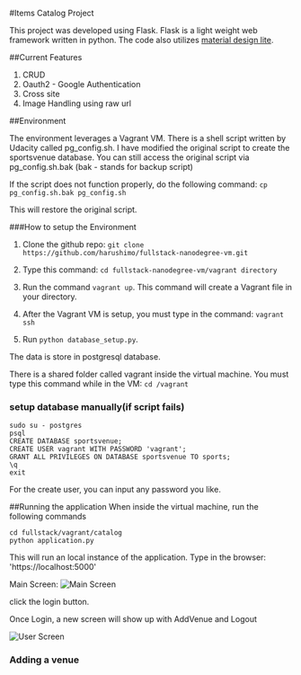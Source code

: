 #Items Catalog Project

This project was developed using Flask. Flask is a light weight web framework written in python.   The code also utilizes [material design lite](https://getmdl.io).   


##Current Features

1. CRUD  
2. Oauth2 - Google Authentication
3. Cross site
4. Image Handling using raw url

##Environment

The environment leverages a Vagrant VM.   There is a shell script written by Udacity called pg_config.sh.  I have modified the original script to create the sportsvenue database.  You can still access the original script via pg_config.sh.bak (bak - stands for backup script)

If the script does not function properly, do the following command:
`cp pg_config.sh.bak pg_config.sh`

This will restore the original script.

###How to setup the Environment

1. Clone the github repo:
`git clone https://github.com/harushimo/fullstack-nanodegree-vm.git`

2. Type this command: `cd fullstack-nanodegree-vm/vagrant directory`

3. Run the command `vagrant up`.  This command will create a Vagrant file in your directory.

4. After the Vagrant VM is setup, you must type in the command: `vagrant ssh`

5. Run `python database_setup.py`.

The data is store in postgresql database.

There is a shared folder called vagrant inside the virtual machine.  You must type this command while in the VM: `cd /vagrant`

### setup database manually(if script fails)

```
sudo su - postgres
psql
CREATE DATABASE sportsvenue;
CREATE USER vagrant WITH PASSWORD 'vagrant';
GRANT ALL PRIVILEGES ON DATABASE sportsvenue TO sports;
\q
exit
```

For the create user, you can input any password you like.

##Running the application
When inside the virtual machine, run the following commands
```
cd fullstack/vagrant/catalog
python application.py
```
This will run an local instance of the application.  Type in the browser: 'https://localhost:5000'


Main Screen:
![Main Screen](../static/images/Main_page.png "Main Page")

click the login button.

Once Login, a new screen will show up with AddVenue and Logout

![User Screen](../static/images/authenicated_user.png "User Menu")

### Adding a venue
